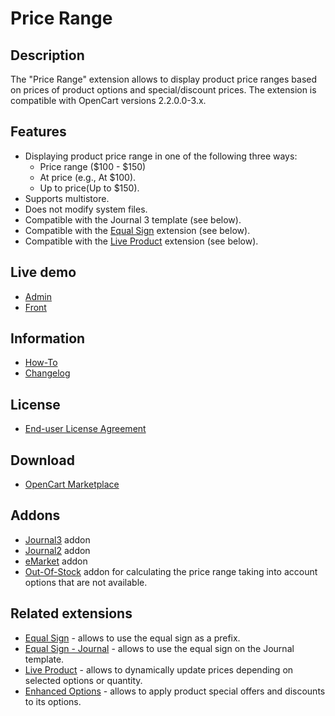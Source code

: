 # Price Range

## Description
The "Price Range" extension allows to display product price ranges based on prices of product options and special/discount prices.
The extension is compatible with OpenCart versions 2.2.0.0-3.x.

## Features
* Displaying product price range in one of the following three ways:
    - Price range ($100 - $150)
    - At price (e.g., At $100).
    - Up to price(Up to $150).
* Supports multistore.
* Does not modify system files.
* Compatible with the Journal 3 template (see below).
* Compatible with the [Equal Sign](https://www.opencart.com/index.php?route=marketplace/extension/info&extension_id=34383) extension (see below).
* Compatible with the [Live Product](https://www.opencart.com/index.php?route=marketplace/extension/info&extension_id=36005) extension (see below).

## Live demo
* [Admin](http://ocmod.freevar.com/oc3020/b/admin/index.php?route=extension/module/price_range)
* [Front](http://ocmod.freevar.com/oc3020/b)

## Information
* [How-To](doc/HOWTO.md)
* [Changelog](doc/CHANGELOG.md)

## License
* [End-user License Agreement](EULA.txt)

## Download
* [OpenCart Marketplace](https://www.opencart.com/index.php?route=marketplace/extension/info&extension_id=38331)

## Addons
* [Journal3](https://github.com/ocmod-space/ocmod-price-range/raw/main/add/journal3/zip/price-range--journal3.ocmod.zip) addon
* [Journal2](https://github.com/ocmod-space/ocmod-price-range/raw/main/add/journal2/zip/price-range--journal2.ocmod.zip) addon
* [eMarket](https://github.com/ocmod-space/ocmod-price-range/raw/main/add/emarket/zip/price-range--emarket.ocmod.zip]) addon
* [Out-Of-Stock](https://github.com/ocmod-space/ocmod-price-range/raw/main/add/out-of-stock/zip/price-range--out-of-stock.ocmod.zip]) addon for calculating the price range taking into account options that are not available.

## Related extensions
* [Equal Sign](https://www.opencart.com/index.php?route=marketplace/extension/info&extension_id=34383) - allows to use the equal sign as a prefix.
* [Equal Sign - Journal](https://www.opencart.com/index.php?route=marketplace/extension/info&extension_id=38532) - allows to use the equal sign on the Journal template.
* [Live Product](https://www.opencart.com/index.php?route=marketplace/extension/info&extension_id=36005) - allows to dynamically update prices depending on selected options or quantity.
* [Enhanced Options](https://www.opencart.com/index.php?route=marketplace/extension/info&extension_id=40391) - allows to apply product special offers and discounts to its options.
